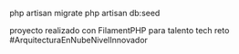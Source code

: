 php artisan migrate 
php artisan db:seed

proyecto realizado con FilamentPHP para talento tech reto #ArquitecturaEnNubeNivelInnovador